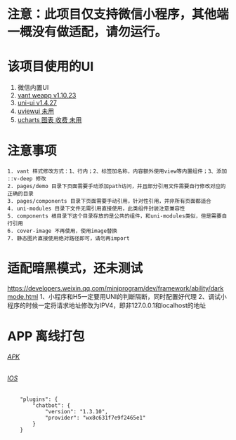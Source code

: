 # 注意：此项目仅支持微信小程序，其他端一概没有做适配，请勿运行。
# 该项目使用的UI

1. 微信内置UI
2. [vant weapp v1.10.23](https://github.com/youzan/vant-weapp)
3. [uni-ui v1.4.27](https://github.com/dcloudio/uni-ui)
4. [uviewui 未用](https://uviewui.com/)
5. [ucharts 图表 收费 未用](https://www.ucharts.cn/v2/#/)

# 注意事项
```text
1. vant 样式修改方式：1、行内；2、标签加名称，内容额外使用view等内置组件；3、添加 ::v-deep 修改
2. pages/demo 目录下页面需要手动添加path访问，并且部分引用文件需要自行修改对应的正确的目录
3. pages/components 目录下页面需要手动引用，针对性引用，并非所有页面都适合
4. uni-modules 目录下文件无需引用直接使用，此类组件封装注意兼容性
5. components 根目录下这个目录存放的是公共的组件，和uni-modules类似，但是需要自行引用
6. cover-image 不再使用，使用image替换
7. 静态图片直接使用绝对路径即可，请勿再import

```

# 适配暗黑模式，还未测试

https://developers.weixin.qq.com/miniprogram/dev/framework/ability/darkmode.html
1、小程序和H5一定要用UNI的判断隔断，同时配置好代理
2、调试小程序的时候一定将请求地址修改为IPV4，即非127.0.0.1和localhost的地址

# APP 离线打包

###### [APK](https://nativesupport.dcloud.net.cn/AppDocs/download/android.html)

###### [IOS](https://nativesupport.dcloud.net.cn/AppDocs/download/ios.html)
```json5
	"plugins": {
		"chatbot": {
			"version": "1.3.10",
			"provider": "wx8c631f7e9f2465e1"
		}
	}
```
[//]: # (__UNI__C9F9D0B)
